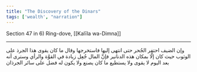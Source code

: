 ```yaml
---
title: "The Discovery of the Dinars"
tags: ['wealth', "narration"]
---
```


 Section 47 in 6) Ring-dove, [[Kalīla wa-Dimna]]

---
وإن الضيف احتفر الجُحر حتى انتهى إليها فاستخرجها وقال ما كان يقوى هذا الجرذ على الوثوب حيث كان إلَّا بمكان هذه الدنانير فإنَّ المال جُعِل زيادة في القوَّة والرأي وسترى أنه بعد اليوم لا يقوى ولا يستطيع ما كان يصنع ولا يكون له فضل على سائر الجرذان
